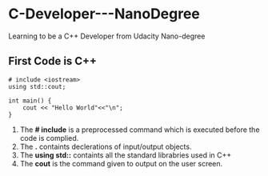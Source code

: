 # C-Developer---NanoDegree
Learning to be a C++ Developer from Udacity Nano-degree


## First Code is C++ 

```
# include <iostream>
using std::cout; 

int main() {
    cout << "Hello World"<<"\n";
}
```

1. The **# include** is a preprocessed command which is executed before the code is complied. 
2. The **<iostream>.** containts declerations of input/output objects.
3. The **using std::** containts all the standard librabries used in  C++ 
4. The **cout** is the command given to output on the user screen. 

